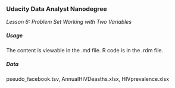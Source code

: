 ### Udacity Data Analyst Nanodegree
*Lesson 6: Problem Set Working with Two Variables*

##### Usage
The content is viewable in the .md file.
R code is in the .rdm file.

##### Data
pseudo_facebook.tsv, AnnualHIVDeasths.xlsx, HIVprevalence.xlsx
